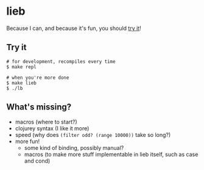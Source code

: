 # lieb

Because I can, and because it's fun, you should [try it][scm48hours]!

## Try it

    # for development, recompiles every time
    $ make repl

    # when you're more done
    $ make lieb
    $ ./lb

## What's missing?

* macros (where to start?)
* clojurey syntax (I like it more)
* speed (why does `(filter odd? (range 10000))` take so long?)
* more fun!
    - some kind of binding, possibly manual?
    - macros (to make more stuff implementable in lieb itself, such as
      case and cond)

[scm48hours]: https://en.wikibooks.org/wiki/Write_Yourself_a_Scheme_in_48_Hours
